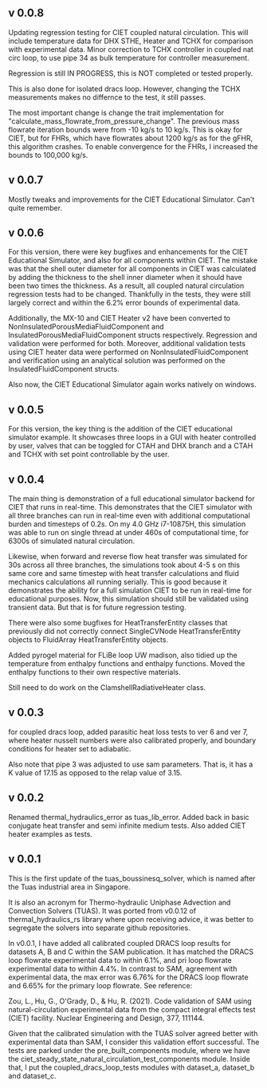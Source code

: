 ## v 0.0.8 

Updating regression testing for CIET coupled natural circulation. This will 
include temperature data for DHX STHE, Heater and TCHX for comparison 
with experimental data. Minor correction to TCHX controller in coupled nat 
circ loop, to use pipe 34 as bulk temperature for controller measurement.

Regression is still IN PROGRESS, this is NOT completed or tested properly.

This is also done for isolated dracs loop. However, changing the TCHX 
measurements makes no differnce to the test, it still passes.

The most important change is change the trait implementation for 
"calculate_mass_flowrate_from_pressure_change". The previous mass flowrate 
iteration bounds were from -10 kg/s to 10 kg/s. This is okay for CIET, but 
for FHRs, which have flowrates about 1200 kg/s as for the gFHR, this algorithm 
crashes. To enable convergence for the FHRs, I increased the bounds to 
100,000 kg/s.

## v 0.0.7

Mostly tweaks and improvements for the CIET Educational Simulator.
Can't quite remember.

## v 0.0.6 

For this version, there were key bugfixes and enhancements 
for the CIET Educational Simulator,
and also for all components within CIET. The mistake was that the
shell outer diameter for all components in CIET was calculated by adding the 
thickness to the shell inner diameter when it should have been two 
times the thickness. As a result, all coupled natural circulation 
regression tests had to be changed. Thankfully in the tests, they were still 
largely correct and within the 6.2% error bounds of experimental data.

Additionally, the MX-10 and CIET Heater v2 have been converted to 
NonInsulatedPorousMediaFluidComponent and InsulatedPorousMediaFluidComponent 
structs respectively. Regression and validation were performed for both.
Moreover, additional validation tests using CIET heater data were 
performed on NonInsulatedFluidComponent and verification using an analytical 
solution was performed on the InsulatedFluidComponent structs. 

Also now, the CIET Educational Simulator again works natively on windows.



## v 0.0.5 

For this version, the key thing is the addition of the CIET educational
simulator example. It showcases three loops in a GUI with heater controlled 
by user, valves that can be toggled for CTAH and DHX branch and a CTAH 
and TCHX with set point controllable by the user.


## v 0.0.4 

The main thing is demonstration of a full educational simulator backend 
for CIET that runs in real-time. This demonstrates that the CIET 
simulator with all three branches can run in real-time even with additional 
computational burden and timesteps of 0.2s. 
On my 4.0 GHz i7-10875H, this simulation was able to run on single 
thread at under 460s of computational time, for 6300s of simulated 
natural circulation. 

Likewise, when forward and reverse flow heat transfer was 
simulated for 30s across all three branches, the simulations took about 4-5 s 
on this same core and same timestep with heat transfer calculations and 
fluid mechanics calculations all running serially. This is good because 
it demonstrates the ability for a full simulation CIET to be run in 
real-time for educational purposes. Now, this simulation should still be 
validated using transient data. But that is for future regression testing.

There were also some bugfixes for HeatTransferEntity classes that previously 
did not correctly connect SingleCVNode HeatTransferEntity objects 
to FluidArray HeatTransferEntity objects.

Added pyrogel material for FLiBe loop UW madison,
also tidied up the temperature from enthalpy functions and 
enthalpy functions. Moved the enthalpy functions to their own 
respective materials. 

Still need to do work on the ClamshellRadiativeHeater class.

## v 0.0.3 

for coupled dracs loop, added parasitic heat loss 
tests to ver 6 and ver 7, where 
heater nusselt numbers were also calibrated properly, and boundary 
conditions for heater set to adiabatic.

Also note that pipe 3 was adjusted to use sam parameters. 
That is, it has a K value of 17.15 as opposed to the relap value of 3.15.


## v 0.0.2 

Renamed thermal_hydraulics_error as tuas_lib_error. Added back in 
basic conjugate heat transfer and semi infinite medium tests. Also 
added CIET heater examples as tests.

## v 0.0.1

This is the first update of the tuas_boussinesq_solver,
which is named after the Tuas industrial area in Singapore.

It is also an acronym for Thermo-hydraulic Uniphase Advection and Convection 
Solvers (TUAS). It was ported from v0.0.12 of thermal_hydraulics_rs library 
where upon receiving advice, it was better to segregate the solvers into 
separate github repositories.

In v0.0.1, I have added all calibrated coupled DRACS loop results 
for datasets A, B and C within the SAM publication. It has matched the 
DRACS loop flowrate experimental data to within 6.1%, and pri loop flowrate 
experimental data to within 4.4%. In contrast to SAM, agreement with 
experimental data, the max error was 6.76% for the DRACS loop flowrate 
and 6.65% for the primary loop flowrate. See reference:

Zou, L., Hu, G., O'Grady, D., & Hu, R. (2021). Code validation of 
SAM using natural-circulation experimental data from the compact integral 
effects test (CIET) facility. Nuclear Engineering and Design, 377, 111144.

Given that the calibrated simulation with the TUAS solver agreed better with 
experimental data than SAM, I consider this validation effort successful.
The tests are parked under the pre_built_components module, where we have 
the ciet_steady_state_natural_circulation_test_components module. Inside that,
I put the coupled_dracs_loop_tests modules with dataset_a, dataset_b 
and dataset_c.
